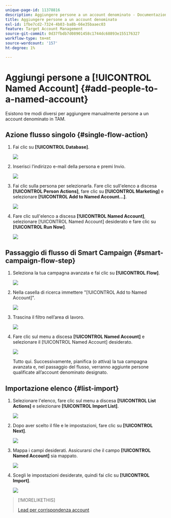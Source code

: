 ```yaml
---
unique-page-id: 11378816
description: Aggiungere persone a un account denominato - Documentazione di Marketo - Documentazione del prodotto
title: Aggiungere persone a un account denominato
exl-id: 1fbe7cd2-7324-4b03-ba8b-66e35baaec03
feature: Target Account Management
source-git-commit: 0d37fbdb7d08901458c1744dc68893e155176327
workflow-type: tm+mt
source-wordcount: '157'
ht-degree: 1%

---
```


# Aggiungi persone a [!UICONTROL Named Account] {#add-people-to-a-named-account}

Esistono tre modi diversi per aggiungere manualmente persone a un account denominato in TAM.

## Azione flusso singolo {#single-flow-action}

1. Fai clic su **[!UICONTROL Database]**.

   ![](assets/one-2.png)

1. Inserisci l’indirizzo e-mail della persona e premi Invio.

   ![](assets/two.png)

1. Fai clic sulla persona per selezionarla. Fare clic sull&#39;elenco a discesa **[!UICONTROL Person Actions]**, fare clic su **[!UICONTROL Marketing]** e selezionare **[!UICONTROL Add to Named Account...]**.

   ![](assets/three.png)

1. Fare clic sull&#39;elenco a discesa **[!UICONTROL Named Account]**, selezionare [!UICONTROL Named Account] desiderato e fare clic su **[!UICONTROL Run Now]**.

   ![](assets/four.png)

## Passaggio di flusso di Smart Campaign {#smart-campaign-flow-step}

1. Seleziona la tua campagna avanzata e fai clic su **[!UICONTROL Flow]**.

   ![](assets/five.png)

1. Nella casella di ricerca immettere &quot;[!UICONTROL Add to Named Account]&quot;.

   ![](assets/six.png)

1. Trascina il filtro nell’area di lavoro.

   ![](assets/seven.png)

1. Fare clic sul menu a discesa **[!UICONTROL Named Account]** e selezionare il [!UICONTROL Named Account] desiderato.

   ![](assets/eight.png)

   Tutto qui. Successivamente, pianifica (o attiva) la tua campagna avanzata e, nel passaggio del flusso, verranno aggiunte persone qualificate all’account denominato designato.

## Importazione elenco {#list-import}

1. Selezionare l&#39;elenco, fare clic sul menu a discesa **[!UICONTROL List Actions]** e selezionare **[!UICONTROL Import List]**.

   ![](assets/nine.png)

1. Dopo aver scelto il file e le impostazioni, fare clic su **[!UICONTROL Next]**.

   ![](assets/ten.png)

1. Mappa i campi desiderati. Assicurarsi che il campo **[!UICONTROL Named Account]** sia mappato.

   ![](assets/eleven.png)

1. Scegli le impostazioni desiderate, quindi fai clic su **[!UICONTROL Import]**.

   ![](assets/twelve.png)

>[!MORELIKETHIS]
>
>[Lead per corrispondenza account](/help/marketo/product-docs/target-account-management/target/named-accounts/lead-to-account-matching.md)
